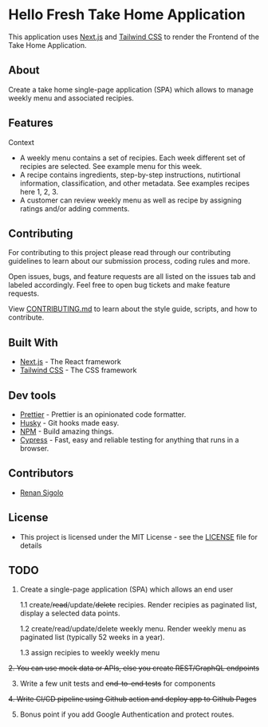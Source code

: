 # Hello Fresh Take Home Application

This application uses [Next.js](https://nextjs.org/) and [Tailwind CSS](https://tailwindcss.com/) to render the Frontend of the Take Home Application.

## About

Create a take home single-page application (SPA) which allows to manage weekly menu and associated recipies.

## Features

Context

- A weekly menu contains a set of recipies. Each week different set of recipies are selected. See example menu for this week.
- A recipe contains ingredients, step-by-step instructions, nutirtional information, classification, and other metadata. See examples recipes here 1, 2, 3.
- A customer can review weekly menu as well as recipe by assigning ratings and/or adding comments.

## Contributing

For contributing to this project please read through our contributing guidelines to learn about our submission process, coding rules and more.

Open issues, bugs, and feature requests are all listed on the issues tab and labeled accordingly. Feel free to open bug tickets and make feature requests.

View [CONTRIBUTING.md](CONTRIBUTING.md) to learn about the style guide, scripts, and how to contribute.

## Built With

- [Next.js](https://nextjs.org/) - The React framework
- [Tailwind CSS](https://tailwindcss.com/) - The CSS framework

## Dev tools

- [Prettier](https://prettier.io/) - Prettier is an opinionated code formatter.
- [Husky](https://github.com/typicode/husky.git) - Git hooks made easy.
- [NPM](https://www.npmjs.com/) - Build amazing things.
- [Cypress](https://www.cypress.io/) - Fast, easy and reliable testing for anything that runs in a browser.

## Contributors

- [Renan Sigolo](https://github.com/renansigolo)

## License

- This project is licensed under the MIT License - see the [LICENSE](LICENSE) file for details

## TODO

1. Create a single-page application (SPA) which allows an end user

   1.1 create/<s>read</s>/update/<s>delete</s> recipies. Render recipies as paginated list, display a selected data points.

   1.2 create/read/update/delete weekly menu. Render weekly menu as paginated list (typically 52 weeks in a year).

   1.3 assign recipies to weekly weekly menu

<s>2. You can use mock data or APIs, else you create REST/GraphQL endpoints</s>

3. Write a few unit tests and <s>end-to-end tests</s> for components

<s>4. Write CI/CD pipeline using Github action and deploy app to Github Pages</s>

5. Bonus point if you add Google Authentication and protect routes.
